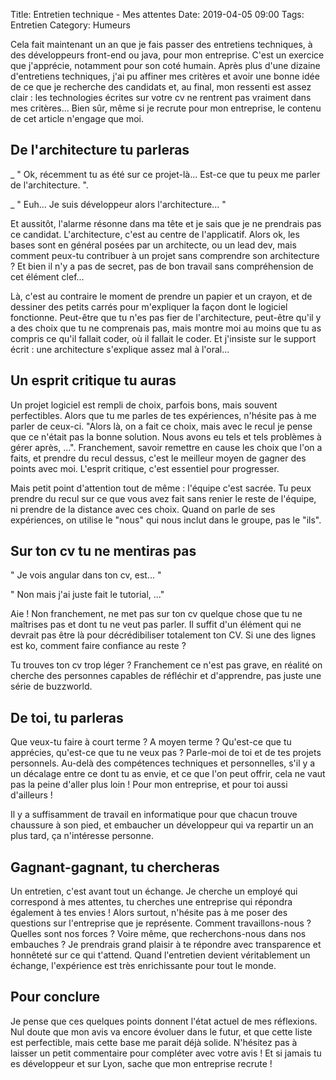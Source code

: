 Title: Entretien technique - Mes attentes
Date: 2019-04-05 09:00
Tags: Entretien
Category: Humeurs



Cela fait maintenant un an que je fais passer des entretiens techniques, à des développeurs front-end ou java, pour mon entreprise. C'est un exercice que j'apprécie, notamment pour son coté humain. Après plus d'une dizaine d'entretiens techniques, j'ai pu affiner mes critères et avoir une bonne idée de ce que je recherche des candidats et, au final, mon ressenti est assez clair : les technologies écrites sur votre cv ne rentrent pas vraiment dans mes critères... Bien sûr, même si je recrute pour mon entreprise, le contenu de cet article n'engage que moi.

## De l'architecture tu parleras

_ " Ok, récemment tu as été sur ce projet-là... Est-ce que tu peux me parler de l'architecture. ".

_ " Euh... Je suis développeur alors l'architecture... "

Et aussitôt, l'alarme résonne dans ma tête et je sais que je ne prendrais pas ce candidat. L'architecture, c'est au centre de l'applicatif. Alors ok, les bases sont en général posées par un architecte, ou un lead dev, mais comment peux-tu contribuer à un projet sans comprendre son architecture ? Et bien il n'y a pas de secret, pas de bon travail sans compréhension de cet élément clef...

Là, c'est au contraire le moment de prendre un papier et un crayon, et de dessiner des petits carrés pour m'expliquer la façon dont le logiciel fonctionne. Peut-être que tu n'es pas fier de l'architecture, peut-être qu'il y a des choix que tu ne comprenais pas, mais montre moi au moins que tu as compris ce qu'il fallait coder, où il fallait le coder. Et j'insiste sur le support écrit : une architecture s'explique assez mal à l'oral...

## Un esprit critique tu auras

Un projet logiciel est rempli de choix, parfois bons, mais souvent perfectibles. Alors que tu me parles de tes expériences, n'hésite pas à me parler de ceux-ci. "Alors là, on a fait ce choix, mais avec le recul je pense que ce n'était pas la bonne solution. Nous avons eu tels et tels problèmes à gérer après, ...". Franchement, savoir remettre en cause les choix que l'on a faits, et prendre du recul dessus, c'est le meilleur moyen de gagner des points avec moi. L'esprit critique, c'est essentiel pour progresser.

Mais petit point d'attention tout de même : l'équipe c'est sacrée. Tu peux prendre du recul sur ce que vous avez fait sans renier le reste de l'équipe, ni prendre de la distance avec ces choix. Quand on parle de ses expériences, on utilise le "nous" qui nous inclut dans le groupe, pas le "ils".

## Sur ton cv tu ne mentiras pas

" Je vois angular dans ton cv, est... "

" Non mais j'ai juste fait le tutorial, ..."

Aie ! Non franchement, ne met pas sur ton cv quelque chose que tu ne maîtrises pas et dont tu ne veut pas parler. Il suffit d'un élément qui ne devrait pas être là pour décrédibiliser totalement ton CV. Si une des lignes est ko, comment faire confiance au reste ?

Tu trouves ton cv trop léger ? Franchement ce n'est pas grave, en réalité on cherche des personnes capables de réfléchir et d'apprendre, pas juste une série de buzzworld.



## De toi, tu parleras



Que veux-tu faire à court terme ? A moyen terme ? Qu'est-ce que tu apprécies, qu'est-ce que tu ne veux pas ? Parle-moi de toi et de tes projets personnels. Au-delà des compétences techniques et personnelles, s'il y a un décalage entre ce dont tu as envie, et ce que l'on peut offrir, cela ne vaut pas la peine d'aller plus loin ! Pour mon entreprise, et pour toi aussi d'ailleurs !

Il y a suffisamment de travail en informatique pour que chacun trouve chaussure à son pied, et embaucher un développeur qui va repartir un an plus tard, ça n'intéresse personne.



## Gagnant-gagnant, tu chercheras

Un entretien, c'est avant tout un échange. Je cherche un employé qui correspond à mes attentes, tu cherches une entreprise qui répondra également à tes envies ! Alors surtout, n'hésite pas à me poser des questions sur l'entreprise que je représente. Comment travaillons-nous ? Quelles sont nos forces ? Voire même, que recherchons-nous dans nos embauches ? Je prendrais grand plaisir à te répondre avec transparence et honnêteté sur ce qui t'attend. Quand l'entretien devient véritablement un échange, l'expérience est très enrichissante pour tout le monde.



## Pour conclure

Je pense que ces quelques points donnent l'état actuel de mes réflexions. Nul doute que mon avis va encore évoluer dans le futur, et que cette liste est perfectible, mais cette base me parait déjà solide. N'hésitez pas à laisser un petit commentaire pour compléter avec votre avis ! Et si jamais tu es développeur et sur Lyon, sache que mon entreprise recrute !